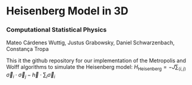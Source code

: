 # Heisenberg Model in 3D
### Computational Statistical Physics
Mateo Cárdenes Wuttig, Justus Grabowsky, Daniel Schwarzenbach, Constança Tropa

This it the github repository for our implementation of the Metropolis and Wolff algorithms to simulate the Heisenberg model:
$H_{\text{Heisenberg}} = - J \sum_{\langle i,j \rangle} \vec{\sigma}_i \cdot \vec{\sigma}_j - \vec{h} \cdot \sum_i \vec{\sigma}_i$
